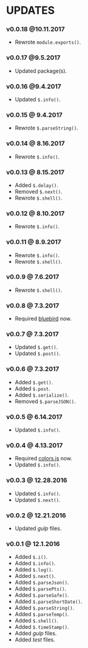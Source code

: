 # UPDATES

### v0.0.18 @10.11.2017

- Rewrote `module.exports()`.

### v0.0.17 @9.5.2017

- Updated package(s).

### v0.0.16 @9.4.2017

- Updated `$.info()`.

### v0.0.15 @ 9.4.2017

- Rewrote `$.parseString()`.

### v0.0.14 @ 8.16.2017

- Rewrote `$.info()`.

### v0.0.13 @ 8.15.2017

- Added `$.delay()`.
- Removed `$.next()`.
- Rewrote `$.shell()`.

### v0.0.12 @ 8.10.2017

- Rewrote `$.info()`.

### v0.0.11 @ 8.9.2017

- Rewrote `$.info()`.
- Rewrote `$.shell()`.

### v0.0.9 @ 7.6.2017

- Rewrote `$.shell()`.

### v0.0.8 @ 7.3.2017
- Required [bluebird](https://github.com/petkaantonov/bluebird) now.

### v0.0.7 @ 7.3.2017
- Updated `$.get()`.
- Updated `$.post()`.

### v0.0.6 @ 7.3.2017
- Added `$.get()`.
- Added `$.post`.
- Added `$.serialize()`.
- Removed `$.parseJSON()`.

### v0.0.5 @ 6.14.2017
- Updated `$.info()`.

### v0.0.4 @ 4.13.2017

- Required [colors.js](https://github.com/Marak/colors.js) now.
- Updated `$.info()`.

### v0.0.3 @ 12.28.2016

- Updated `$.info()`.
- Updated `$.next()`.

### v0.0.2 @ 12.21.2016

- Updated *gulp* files.

### v0.0.1 @ 12.1.2016

- Added `$.i()`.
- Added `$.info()`.
- Added `$.log()`.
- Added `$.next()`.
- Added `$.parseJson()`.
- Added `$.parsePts()`.
- Added `$.parseSafe()`.
- Added `$.parseShortDate()`.
- Added `$.parseString()`.
- Added `$.parseTemp()`.
- Added `$.shell()`.
- Added `$.timeStamp()`.
- Added *gulp* files.
- Added *test* files.
